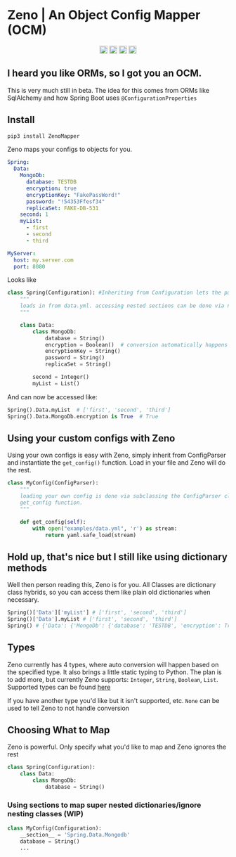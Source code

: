 # Zeno | An Object Config Mapper (OCM) 

<p align="center">
<a href="https://travis-ci.com/josephp27/Zeno"><img src="https://travis-ci.com/josephp27/Zeno.svg?branch=main" alt="Build" height="18"></a>
<a href="https://badge.fury.io/py/ZenoMapper"><img src="https://badge.fury.io/py/ZenoMapper.svg" alt="PyPI version" height="18"></a>
<a href="https://pepy.tech/project/zenomapper"><img src="https://pepy.tech/badge/zenomapper" alt="Downloads" height="18"></a>
<img src="https://img.shields.io/badge/License-Apache%202.0-blue.svg" alt="License" height="18"></a>
</p>


## I heard you like ORMs, so I got you an OCM.

This is very much still in beta. The idea for this comes from ORMs like SqlAlchemy and how Spring Boot uses `@ConfigurationProperties`
## Install
```bash
pip3 install ZenoMapper
```

Zeno maps your configs to objects for you.
```yaml
Spring:
  Data:
    MongoDb:
      database: TESTDB
      encryption: true
      encryptionKey: "FakePassWord!"
      password: "!54353Ffesf34"
      replicaSet: FAKE-DB-531
    second: 1
    myList:
      - first
      - second
      - third

MyServer:
  host: my.server.com
  port: 8080
```
Looks like
```python
class Spring(Configuration): #Inheriting from Configuration lets the parser know which class to modify
    """
    loads in from data.yml. accessing nested sections can be done via nested classes
    """

    class Data:
        class MongoDb:
            database = String()
            encryption = Boolean()  # conversion automatically happens when specifying the type
            encryptionKey = String()
            password = String()
            replicaSet = String()

        second = Integer()
        myList = List()
```
And can now be accessed like:
```python
Spring().Data.myList  # ['first', 'second', 'third']
Spring().Data.MongoDb.encryption is True  # True
```
## Using your custom configs with Zeno
Using your own configs is easy with Zeno, simply inherit from ConfigParser and instantiate the `get_config()` function. Load in your file and Zeno will do the rest.
```python
class MyConfig(ConfigParser):
    """
    loading your own config is done via subclassing the ConfigParser class and implementing the
    get_config function.
    """

    def get_config(self):
        with open("examples/data.yml", 'r') as stream:
            return yaml.safe_load(stream)
```            
## Hold up, that's nice but I still like using dictionary methods
Well then person reading this, Zeno is for you. All Classes are dictionary class hybrids, so you can access them like plain old dictionaries when necessary.
```python
Spring()['Data']['myList'] # ['first', 'second', 'third']
Spring()['Data'].myList # ['first', 'second', 'third']
Spring() # {'Data': {'MongoDb': {'database': 'TESTDB', 'encryption': True, 'encryptionKey': 'FakePassWord!', 'password': '!54353Ffesf34', 'replicaSet': 'FAKE-DB-531'}, 'second': 1, 'myList': ['first', 'second', 'third']}}
```
## Types
Zeno currently has 4 types, where auto conversion will happen based on the specified type. It also brings a little static typing to Python. The plan is to add more, but currently Zeno supports: `Integer`, `String`, `Boolean`, `List`. Supported types can be found [here](https://github.com/josephp27/Zeno/blob/main/ZenoMapper/Types.py)

If you have another type you'd like but it isn't supported, etc. `None` can be used to tell Zeno to not handle conversion

## Choosing What to Map
Zeno is powerful. Only specify what you'd like to map and Zeno ignores the rest
```python
class Spring(Configuration):
    class Data:
        class MongoDb:
            database = String()
```
### Using __sections__ to map super nested dictionaries/ignore nesting classes (WIP)
```python
class MyConfig(Configuration):
    __section__ = 'Spring.Data.Mongodb'
    database = String()
    ...
```
